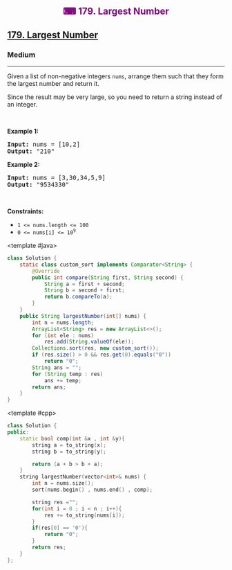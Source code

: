<div align = "center">
<h style = "margin-bottom: 0px; margin-top: 0px; color : purple;" align = "center" class = "header">

## ⌨ 179. Largest Number

</h>
</div>

<h2><a href="https://leetcode.com/problems/largest-number" target = "_blank">179. Largest Number</a></h2><h3>Medium</h3><hr><p>Given a list of non-negative integers <code>nums</code>, arrange them such that they form the largest number and return it.</p>

<p>Since the result may be very large, so you need to return a string instead of an integer.</p>

<p>&nbsp;</p>
<p><strong class="example">Example 1:</strong></p>

<pre>
<strong>Input:</strong> nums = [10,2]
<strong>Output:</strong> &quot;210&quot;
</pre>

<p><strong class="example">Example 2:</strong></p>

<pre>
<strong>Input:</strong> nums = [3,30,34,5,9]
<strong>Output:</strong> &quot;9534330&quot;
</pre>

<p>&nbsp;</p>
<p><strong>Constraints:</strong></p>

<ul>
	<li><code>1 &lt;= nums.length &lt;= 100</code></li>
	<li><code>0 &lt;= nums[i] &lt;= 10<sup>9</sup></code></li>
</ul>

<CodeTabs :languages="[
  { name: 'C++', slot: 'cpp' },
  { name: 'Java', slot: 'java' }
]">

<template #java>

```java
class Solution {
    static class custom_sort implements Comparator<String> {
        @Override
        public int compare(String first, String second) {
            String a = first + second;
            String b = second + first;
            return b.compareTo(a);
        }
    }
    public String largestNumber(int[] nums) {
        int n = nums.length;
        ArrayList<String> res = new ArrayList<>();
        for (int ele : nums)
            res.add(String.valueOf(ele));
        Collections.sort(res, new custom_sort());
        if (res.size() > 0 && res.get(0).equals("0"))
            return "0";
        String ans = "";
        for (String temp : res)
            ans += temp;
        return ans;
    }
}
```

</template>

<template #cpp>

```cpp
class Solution {
public:
    static bool comp(int &x , int &y){
        string a = to_string(x);
        string b = to_string(y);

        return (a + b > b + a);
    }
    string largestNumber(vector<int>& nums) {
        int n = nums.size();
        sort(nums.begin() , nums.end() , comp);

        string res ="";
        for(int i = 0 ; i < n ; i++){
            res += to_string(nums[i]);
        }
        if(res[0] == '0'){
            return "0";
        }
        return res;
    }
};
```

</template>

</CodeTabs>
